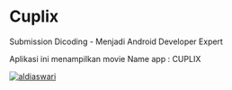 # Cuplix
Submission Dicoding - Menjadi Android Developer Expert

Aplikasi ini menampilkan movie
Name app : CUPLIX

[![aldiaswari](https://app.circleci.com/pipelines/gh/aldiaswari/Menjadi-Android-Developer-Expert.svg?style=shield)](https://app.circleci.com/pipelines/gh/aldiaswari/Menjadi-Android-Developer-Expert)
